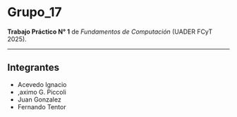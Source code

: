 # Grupo_17

**Trabajo Práctico N° 1** de *Fundamentos de Computación* (UADER FCyT 2025).  

---

## Integrantes
- Acevedo Ignacio
- ,aximo G. Piccoli
- Juan Gonzalez
- Fernando Tentor

